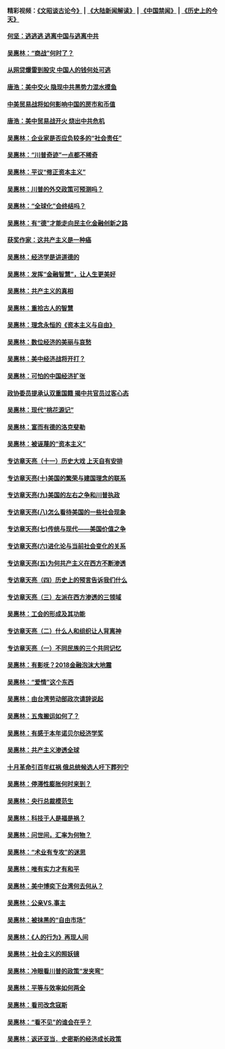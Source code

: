 #### 精彩视频：[《文昭谈古论今》](https://github.com/gfw-breaker/wenzhao/blob/master/README.md?t=11281531) | [《大陆新闻解读》](https://github.com/gfw-breaker/ntdtv-comedy/blob/master/README.md?t=11281531) | [《中国禁闻》](https://github.com/gfw-breaker/ntdtv-news/blob/master/README.md?t=11281531) | [《历史上的今天》](https://github.com/gfw-breaker/today-in-history/blob/master/README.md?t=11281531) 

#### [何坚：逃逃逃 逃离中国与逃离中共](../pages/nsc423/n10592891.md?t=11281531) 

#### [吴惠林：“商战”何时了？](../pages/nsc423/n10573558.md?t=11281531) 

#### [从网贷爆雷到股灾 中国人的钱何处可逃](../pages/nsc423/n10572800.md?t=11281531) 

#### [唐浩：美中交火 隐现中共黑势力混水摸鱼](../pages/nsc423/n10544040.md?t=11281531) 

#### [中美贸易战将如何影响中国的房市和币值](../pages/nsc423/n10543697.md?t=11281531) 

#### [唐浩：美中贸易战开火 烧出中共危机](../pages/nsc423/n10540126.md?t=11281531) 

#### [吴惠林：企业家是否应负较多的“社会责任”](../pages/nsc423/n10535022.md?t=11281531) 

#### [吴惠林：“川普奇迹”一点都不稀奇](../pages/nsc423/n10512808.md?t=11281531) 

#### [吴惠林：平议“修正资本主义”](../pages/nsc423/n10495724.md?t=11281531) 

#### [吴惠林：川普的外交政策可预测吗？](../pages/nsc423/n10462387.md?t=11281531) 

#### [吴惠林：“全球化”会终结吗？](../pages/nsc423/n10452838.md?t=11281531) 

#### [吴惠林：有“德”才能走向民主化金融创新之路](../pages/nsc423/n10432292.md?t=11281531) 

#### [获奖作家：这共产主义是一种癌](../pages/nsc423/n10431541.md?t=11281531) 

#### [吴惠林：经济学是讲道德的](../pages/nsc423/n10398014.md?t=11281531) 

#### [吴惠林：发挥“金融智慧”，让人生更美好](../pages/nsc423/n10375019.md?t=11281531) 

#### [吴惠林：共产主义的真相](../pages/nsc423/n10351394.md?t=11281531) 

#### [吴惠林：重拾古人的智慧](../pages/nsc423/n10337691.md?t=11281531) 

#### [吴惠林：理念永恒的《资本主义与自由》](../pages/nsc423/n10316274.md?t=11281531) 

#### [吴惠林：数位经济的美丽与哀愁](../pages/nsc423/n10292946.md?t=11281531) 

#### [吴惠林：美中经济战将开打？](../pages/nsc423/n10258825.md?t=11281531) 

#### [吴惠林：可怕的中国经济扩张](../pages/nsc423/n10219147.md?t=11281531) 

#### [政协委员提承认双重国籍 揭中共官员过客心态](../pages/nsc423/n10208809.md?t=11281531) 

#### [吴惠林：现代“桃花源记”](../pages/nsc423/n10185234.md?t=11281531) 

#### [吴惠林：富而有德的洛克斐勒](../pages/nsc423/n10142264.md?t=11281531) 

#### [吴惠林：被诬蔑的“资本主义”](../pages/nsc423/n10124816.md?t=11281531) 

#### [专访章天亮（十一）历史大戏 上天自有安排](../pages/nsc423/n10094905.md?t=11281531) 

#### [专访章天亮(十)美国的繁荣与建国理念的联系](../pages/nsc423/n10094899.md?t=11281531) 

#### [专访章天亮(九)美国的左右之争和川普执政](../pages/nsc423/n10094889.md?t=11281531) 

#### [专访章天亮(八)怎么看待美国的一些社会现象](../pages/nsc423/n10094857.md?t=11281531) 

#### [专访章天亮(七)传统与现代——美国价值之争](../pages/nsc423/n10093140.md?t=11281531) 

#### [专访章天亮(六)进化论与当前社会变化的关系](../pages/nsc423/n10092036.md?t=11281531) 

#### [专访章天亮(五)为何共产主义在西方不断渗透](../pages/nsc423/n10083620.md?t=11281531) 

#### [专访章天亮（四）历史上的预言告诉我们什么](../pages/nsc423/n10083606.md?t=11281531) 

#### [专访章天亮（三）左派在西方渗透的三领域](../pages/nsc423/n10081115.md?t=11281531) 

#### [吴惠林：工会的形成及其功能](../pages/nsc423/n10080633.md?t=11281531) 

#### [专访章天亮（二）什么人和组织让人背离神](../pages/nsc423/n10076637.md?t=11281531) 

#### [专访章天亮（一）不同民族的三个共同记忆](../pages/nsc423/n10074188.md?t=11281531) 

#### [吴惠林：有影呒？2018金融泡沫大地震](../pages/nsc423/n10040534.md?t=11281531) 

#### [吴惠林：“爱情”这个东西](../pages/nsc423/n10019423.md?t=11281531) 

#### [吴惠林：由台湾劳动部政次请辞说起](../pages/nsc423/n9979679.md?t=11281531) 

#### [吴惠林：五鬼搬运如何了？](../pages/nsc423/n9925338.md?t=11281531) 

#### [吴惠林：有感于本年诺贝尔经济学奖](../pages/nsc423/n9871883.md?t=11281531) 

#### [吴惠林：共产主义渗透全球](../pages/nsc423/n9812748.md?t=11281531) 

#### [十月革命引百年红祸 俄总统候选人吁下葬列宁](../pages/nsc423/n9810182.md?t=11281531) 

#### [吴惠林：停滞性膨胀何时来到？](../pages/nsc423/n9764136.md?t=11281531) 

#### [吴惠林：央行总裁模范生](../pages/nsc423/n9728134.md?t=11281531) 

#### [吴惠林：科技于人是福是祸？](../pages/nsc423/n9672982.md?t=11281531) 

#### [吴惠林：问世间，汇率为何物？](../pages/nsc423/n9621788.md?t=11281531) 

#### [吴惠林：“术业有专攻”的迷思](../pages/nsc423/n9580363.md?t=11281531) 

#### [吴惠林：唯有实力才有和平](../pages/nsc423/n9529599.md?t=11281531) 

#### [吴惠林：美中博奕下台湾何去何从？](../pages/nsc423/n9483598.md?t=11281531) 

#### [吴惠林：公亲VS.事主](../pages/nsc423/n9425637.md?t=11281531) 

#### [吴惠林：被抹黑的“自由市场”](../pages/nsc423/n9351545.md?t=11281531) 

#### [吴惠林：《人的行为》再现人间](../pages/nsc423/n9296339.md?t=11281531) 

#### [吴惠林：社会主义的照妖镜](../pages/nsc423/n9243460.md?t=11281531) 

#### [吴惠林：冷眼看川普的政策“发夹弯”](../pages/nsc423/n9120684.md?t=11281531) 

#### [吴惠林：平等与效率如何两全](../pages/nsc423/n9075430.md?t=11281531) 

#### [吴惠林：看司改念寇斯](../pages/nsc423/n9024915.md?t=11281531) 

#### [吴惠林：“看不见”的谁会在乎？](../pages/nsc423/n8977488.md?t=11281531) 

#### [吴惠林：返还亚当．史密斯的经济成长政策](../pages/nsc423/n8931896.md?t=11281531) 

